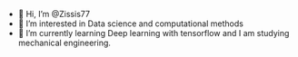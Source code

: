 - 👋 Hi, I’m @Zissis77
- 👀 I’m interested in Data science and computational methods
- 🌱 I’m currently learning Deep learning with tensorflow and I am studying mechanical engineering.

